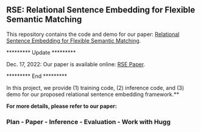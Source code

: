 ## RSE: Relational Sentence Embedding for Flexible Semantic Matching

This repository contains the code and demo for our paper: [Relational Sentence Embedding for Flexible Semantic Matching](https://arxiv.org/abs/2212.08802).

********* Update *********


Dec. 17, 2022: Our paper is available online: [RSE Paper](https://arxiv.org/abs/2212.08802).

********* End *********


In this project, we provide 
(1) training code, (2) inference code, and (3) demo for our proposed relational sentence embedding framework.**

**For more details, please refer to our paper:**


### Plan - Paper - Inference - Evaluation - Work with Hugg
